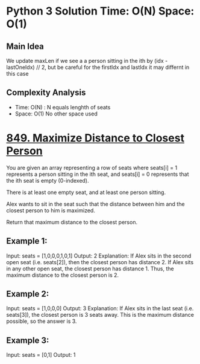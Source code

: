 # Python 3 Solution Time: O(N) Space: O(1) 
## Main Idea
We update maxLen if we see a a person sitting in the ith by (idx - lastOneIdx) // 2, but be careful for the firstIdx and lastIdx it may differnt in this case
## Complexity Analysis
* Time: O(N) : N equals lenghth of seats
* Space: O(1) No other space used

# [849. Maximize Distance to Closest Person](https://leetcode.com/problems/maximize-distance-to-closest-person/)

You are given an array representing a row of seats where seats[i] = 1 represents a person sitting in the ith seat, and seats[i] = 0 represents that the ith seat is empty (0-indexed).

There is at least one empty seat, and at least one person sitting.

Alex wants to sit in the seat such that the distance between him and the closest person to him is maximized. 

Return that maximum distance to the closest person.

 

## Example 1:


Input: seats = [1,0,0,0,1,0,1]
Output: 2
Explanation: 
If Alex sits in the second open seat (i.e. seats[2]), then the closest person has distance 2.
If Alex sits in any other open seat, the closest person has distance 1.
Thus, the maximum distance to the closest person is 2.
## Example 2:

Input: seats = [1,0,0,0]
Output: 3
Explanation: 
If Alex sits in the last seat (i.e. seats[3]), the closest person is 3 seats away.
This is the maximum distance possible, so the answer is 3.
## Example 3:

Input: seats = [0,1]
Output: 1
